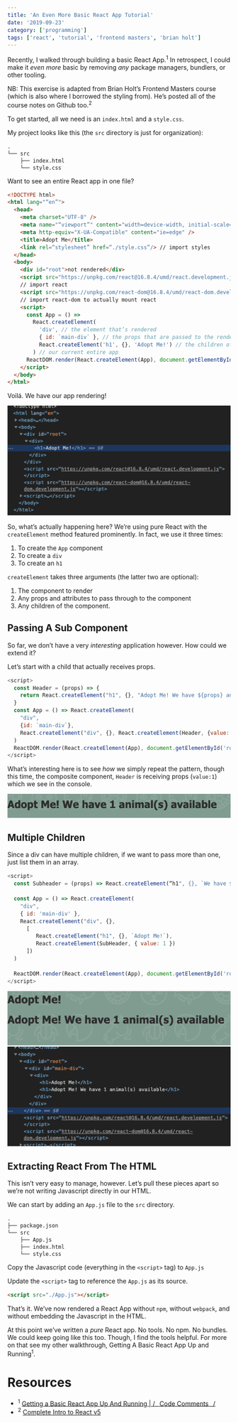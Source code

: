 ```yaml
---
title: 'An Even More Basic React App Tutorial'
date: '2019-09-23'
category: ['programming']
tags: ['react', 'tutorial', 'frontend masters', 'brian holt']
---
```


Recently, I walked through building a basic React App.<sup>1</sup> In retrospect, I could make it _even more_ basic by removing _any_ package managers, bundlers, or other tooling.

NB: This exercise is adapted from Brian Holt’s Frontend Masters course (which is also where I borrowed the styling from). He’s posted all of the course notes on Github too.<sup>2</sup>

To get started, all we need is an `index.html` and a `style.css`.

My project looks like this (the `src` directory is just for organization):

```shell
.
└── src
    ├── index.html
    └── style.css
```

Want to see an entire React app in one file?

```html
<!DOCTYPE html>
<html lang="“en”">
  <head>
    <meta charset="UTF-8" />
    <meta name="“viewport”" content="width=device-width, initial-scale=1.0" />
    <meta http-equiv="X-UA-Compatible" content="ie=edge" />
    <title>Adopt Me</title>
    <link rel=“stylesheet” href=“./style.css”/> // import styles
  </head>
  <body>
    <div id="root">not rendered</div>
    <script src="https://unpkg.com/react@16.8.4/umd/react.development.js"></script>
    // import react
    <script src="https://unpkg.com/react-dom@16.8.4/umd/react-dom.development.js"></script>
    // import react-dom to actually mount react
    <script>
      const App = () =>
        React.createElement(
          'div', // the element that’s rendered
          { id: `main-div` }, // the props that are passed to the rendered element
          React.createElement('h1', {}, 'Adopt Me!') // the children of our element
        ) // our current entire app
      ReactDOM.render(React.createElement(App), document.getElementById('root'))
    </script>
  </body>
</html>
```

Voilá. We have our app rendering!

![](./rendering.png)

So, what’s actually happening here? We’re using pure React with the `createElement` method featured prominently. In fact, we use it three times:

1. To create the `App` component
2. To create a `div`
3. To create an `h1`

`createElement` takes three arguments (the latter two are optional):

1. The component to render
2. Any props and attributes to pass through to the component
3. Any children of the component.

## Passing A Sub Component

So far, we don’t have a very _interesting_ application however. How could we extend it?

Let’s start with a child that actually receives props.

```javascript
<script>
  const Header = (props) => {
    return React.createElement("h1", {}, "Adopt Me! We have ${props} animal(s) available")
  }
  const App = () => React.createElement(
    "div",
    {id: `main-div`},
    React.createElement("div", {}, React.createElement(Header, {value: 1}))
  )
  ReactDOM.render(React.createElement(App), document.getElementById('root'))
</script>
```

What’s interesting here is to see _how_ we simply repeat the pattern, though this time, the composite component, `Header` is receiving props (`value:1`) which we see in the console.

![](./header-with-props.png)

## Multiple Children

Since a div can have multiple children, if we want to pass more than one, just list them in an array.

```javascript
<script>
  const Subheader = (props) => React.createElement(“h1", {}, `We have ${props.value} animal(s) available`)

  const App = () => React.createElement(
    "div",
    { id: 'main-div' },
    React.createElement("div", {},
      [
         React.createElement("h1", {}, `Adopt Me!`),
         React.createElement(SubHeader, { value: 1 })
      ])
  )

  ReactDOM.render(React.createElement(App), document.getElementById('root'))
</script>
```

![](./multiple-children.png)
![](./multiple-children-rendering.png)

## Extracting React From The HTML

This isn’t very easy to manage, however. Let’s pull these pieces apart so we’re not writing Javascript directly in our HTML.

We can start by adding an `App.js` file to the `src` directory.

```shell
.
├── package.json
└── src
    ├── App.js
    ├── index.html
    └── style.css
```

Copy the Javascript code (everything in the `<script>` tag) to `App.js`

Update the `<script>` tag to reference the `App.js` as its source.

```html
<script src="./App.js"></script>
```

That’s it. We’ve now rendered a React App without `npm`, without `webpack`, and without embedding the Javascript in the HTML.

At this point we’ve written a _pure_ React app. No tools. No npm. No bundles. We could keep going like this too. Though, I find the tools helpful. For more on that see my other walkthrough, Getting A Basic React App Up and Running<sup>1</sup>.

# Resources

- <sup>1</sup> [Getting a Basic React App Up And Running | /_ Code Comments _/](../../2019-09-08/tutorial-basic-react-app/)
- <sup>2</sup> [Complete Intro to React v5](https://btholt.github.io/complete-intro-to-react-v5/intro)
